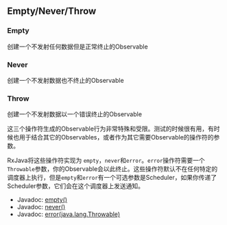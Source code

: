 

## Empty/Never/Throw

### Empty
创建一个不发射任何数据但是正常终止的Observable

### Never
创建一个不发射数据也不终止的Observable

### Throw
创建一个不发射数据以一个错误终止的Observable

这三个操作符生成的Observable行为非常特殊和受限。测试的时候很有用，有时候也用于结合其它的Observables，或者作为其它需要Observable的操作符的参数。

RxJava将这些操作符实现为 `empty`，`never`和`error`。`error`操作符需要一个`Throwable`参数，你的Observable会以此终止。这些操作符默认不在任何特定的调度器上执行，但是`empty`和`error`有一个可选参数是Scheduler，如果你传递了Scheduler参数，它们会在这个调度器上发送通知。

* Javadoc: [empty()](http://reactivex.io/RxJava/javadoc/rx/Observable.html#empty())
* Javadoc: [never()](http://reactivex.io/RxJava/javadoc/rx/Observable.html#never())
* Javadoc: [error(java.lang.Throwable)](http://reactivex.io/RxJava/javadoc/rx/Observable.html#error(java.lang.Throwable))
